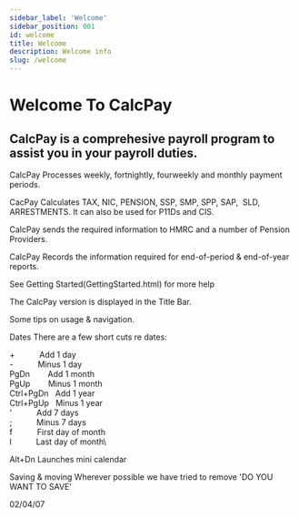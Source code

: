 ```yaml
---
sidebar_label: 'Welcome'
sidebar_position: 001
id: welcome
title: Welcome
description: Welcome info
slug: /welcome
---
```


# Welcome To CalcPay

## CalcPay is a comprehesive payroll program to assist you in your payroll duties.

CalcPay Processes weekly, fortnightly, fourweekly and monthly payment
periods.

CacPay Calculates TAX, NIC, PENSION, SSP, SMP, SPP, SAP,  SLD,
ARRESTMENTS. It can also be used for P11Ds and CIS.

CalcPay sends the required information to HMRC and a number of Pension Providers.

CalcPay Records the information required for end-of-period &
end-of-year reports.

See Getting Started(GettingStarted.html) for more
help

The CalcPay version is displayed in the Title Bar.

Some tips on usage & navigation.

Dates
There are a few short cuts re dates:

\+           Add 1 day\
\-           Minus 1 day\
PgDn        Add 1 month\
PgUp        Minus 1 month\
Ctrl+PgDn   Add 1 year\
Ctrl+PgUp   Minus 1 year\
'           Add 7 days\
;           Minus 7 days\
f           First day of month\
l           Last day of month\

Alt+Dn Launches mini calendar

Saving & moving
Wherever possible we have tried to remove 'DO YOU WANT TO
SAVE'

02/04/07
